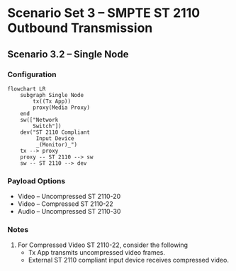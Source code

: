 # Scenario Set 3 – SMPTE ST 2110 Outbound Transmission

## Scenario 3.2 – Single Node

### Configuration

```mermaid
flowchart LR
    subgraph Single Node
        tx((Tx App))
        proxy(Media Proxy)
    end
    sw(["Network
        Switch"])
    dev("ST 2110 Compliant
         Input Device
         _(Monitor)_")
    tx --> proxy
    proxy -- ST 2110 --> sw
    sw -- ST 2110 --> dev
```

### Payload Options

* Video – Uncompressed ST 2110-20
* Video – Compressed ST 2110-22
* Audio – Uncompressed ST 2110-30

### Notes

1. For Compressed Video ST 2110-22, consider the following
    * Tx App transmits uncompressed video frames.
    * External ST 2110 compliant input device receives compressed video.

